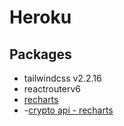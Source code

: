 # Heroku


## Packages

- tailwindcss v2.2.16 
- reactrouterv6
- [recharts](https://cjd-crypto-tracker.herokuapp.com/)
- -[crypto api - recharts](https://coinstats.app/)


